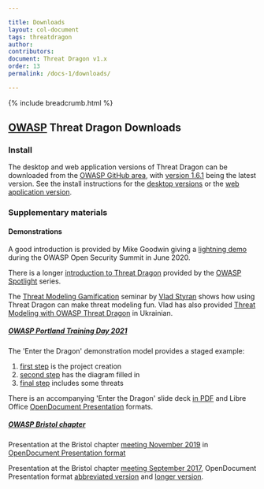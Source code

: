 ```yaml
---

title: Downloads
layout: col-document
tags: threatdragon
author:
contributors:
document: Threat Dragon v1.x
order: 13
permalink: /docs-1/downloads/

---
```


{% include breadcrumb.html %}
## [OWASP](https://www.owasp.org) Threat Dragon Downloads

### Install
The desktop and web application versions of Threat Dragon can be downloaded from the
[OWASP GitHub area](https://github.com/OWASP/threat-dragon/releases),
with [version 1.6.1](https://github.com/OWASP/threat-dragon/releases/tag/v1.6.1) being the latest version.
See the install instructions for the [desktop versions](/docs-1/install-desktop/)
or the [web application version](/docs-1/install-webapp/).

### Supplementary materials

#### Demonstrations
A good introduction is provided by Mike Goodwin giving a
[lightning demo](https://youtu.be/n6JGcZGFq5o) during the OWASP Open Security Summit in June 2020.

There is a longer [introduction  to Threat Dragon](https://www.youtube.com/watch?v=hUOAoc6QGJo) provided by
the [OWASP Spotlight](https://www.youtube.com/playlist?list=PLUKo5k_oSrfOTl27gUmk2o-NBKvkTGw0T) series.

The [Threat Modeling Gamification](https://www.youtube.com/watch?v=u2tmLrwv-nc) seminar
by [Vlad Styran](mailto:vlad.styran@owasp.org) shows how using Threat Dragon can make threat modeling fun.
Vlad has also provided [Threat Modeling with OWASP Threat Dragon](https://www.youtube.com/watch?v=ebTyyZuIgqI)
in Ukrainian.

##### [OWASP Portland Training Day 2021](https://owasp.org/www-revent-portland-training-day/)
The 'Enter the Dragon' demonstration model provides a staged example:

1. [first step](/assets/downloads/enter-the-dragon-1.json) is the project creation
2. [second step](/assets/downloads/enter-the-dragon-2.json) has the diagram filled in
3. [final step](/assets/downloads/enter-the-dragon-3.json) includes some threats

There is an accompanying 'Enter the Dragon' slide deck [in PDF](/assets/downloads/enter-the-dragon.pdf)
and Libre Office [OpenDocument Presentation](/assets/downloads/enter-the-dragon.odp) formats.

##### [OWASP Bristol chapter](https://owasp.org/www-chapter-bristol-uk/)
Presentation at the Bristol chapter [meeting November 2019](https://www.meetup.com/OWASP-Bristol/events/261525682/)
in [OpenDocument Presentation format](/assets/downloads/OWASP_threat_dragon.odp)

Presentation at the Bristol chapter [meeting September 2017](https://www.meetup.com/OWASP-Bristol/events/240114497/),
OpenDocument Presentation format 
[abbreviated version](/assets/downloads/OWASP_introduction_threat_modeling_short.odp)
and [longer version](/assets/downloads/OWASP_introduction_threat_modeling.odp).
